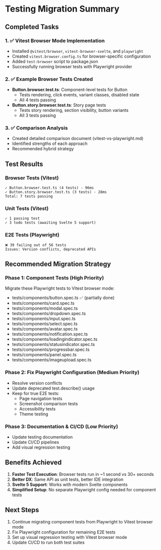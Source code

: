 # Testing Migration Summary

## Completed Tasks

### 1. ✅ Vitest Browser Mode Implementation

- Installed `@vitest/browser`, `vitest-browser-svelte`, and `playwright`
- Created `vitest.browser.config.ts` for browser-specific configuration
- Added `test:browser` script to package.json
- Successfully running browser tests with Playwright provider

### 2. ✅ Example Browser Tests Created

- **Button.browser.test.ts**: Component-level tests for Button
  - Tests rendering, click events, variant classes, disabled state
  - All 4 tests passing
- **Button.story.browser.test.ts**: Story page tests
  - Tests story rendering, section visibility, button variants
  - All 3 tests passing

### 3. ✅ Comparison Analysis

- Created detailed comparison document (vitest-vs-playwright.md)
- Identified strengths of each approach
- Recommended hybrid strategy

## Test Results

### Browser Tests (Vitest)

```
✓ Button.browser.test.ts (4 tests) - 96ms
✓ Button.story.browser.test.ts (3 tests) - 28ms
Total: 7 tests passing
```

### Unit Tests (Vitest)

```
✓ 1 passing test
✓ 3 todo tests (awaiting Svelte 5 support)
```

### E2E Tests (Playwright)

```
❌ 39 failing out of 56 tests
Issues: Version conflicts, deprecated APIs
```

## Recommended Migration Strategy

### Phase 1: Component Tests (High Priority)

Migrate these Playwright tests to Vitest browser mode:

- tests/components/button.spec.ts ✅ (partially done)
- tests/components/card.spec.ts
- tests/components/modal.spec.ts
- tests/components/dropdown.spec.ts
- tests/components/input.spec.ts
- tests/components/select.spec.ts
- tests/components/avatar.spec.ts
- tests/components/notification.spec.ts
- tests/components/loadingindicator.spec.ts
- tests/components/statusindicator.spec.ts
- tests/components/progressbar.spec.ts
- tests/components/panel.spec.ts
- tests/components/imageupload.spec.ts

### Phase 2: Fix Playwright Configuration (Medium Priority)

- Resolve version conflicts
- Update deprecated test.describe() usage
- Keep for true E2E tests:
  - Page navigation tests
  - Screenshot comparison tests
  - Accessibility tests
  - Theme testing

### Phase 3: Documentation & CI/CD (Low Priority)

- Update testing documentation
- Update CI/CD pipelines
- Add visual regression testing

## Benefits Achieved

1. **Faster Test Execution**: Browser tests run in ~1 second vs 30+ seconds
2. **Better DX**: Same API as unit tests, better IDE integration
3. **Svelte 5 Support**: Works with modern Svelte components
4. **Simplified Setup**: No separate Playwright config needed for component tests

## Next Steps

1. Continue migrating component tests from Playwright to Vitest browser mode
2. Fix Playwright configuration for remaining E2E tests
3. Set up visual regression testing with Vitest browser mode
4. Update CI/CD to run both test suites
